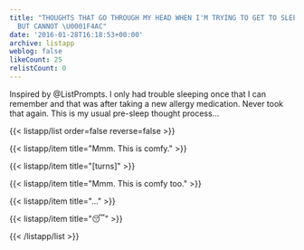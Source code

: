 ```yaml
---
title: "THOUGHTS THAT GO THROUGH MY HEAD WHEN I'M TRYING TO GET TO SLEEP AT NIGHT
  BUT CANNOT \U0001F4AC"
date: '2016-01-28T16:18:53+00:00'
archive: listapp
weblog: false
likeCount: 25
relistCount: 0
---
```


Inspired by @ListPrompts. I only had trouble sleeping once that I can remember and that was after taking a new allergy medication. Never took that again. This is my usual pre-sleep thought process...

<!--more-->

{{< listapp/list order=false reverse=false >}}

   {{< listapp/item title="Mmm. This is comfy." >}}

   {{< listapp/item title="[turns]" >}}

   {{< listapp/item title="Mmm. This is comfy too." >}}

   {{< listapp/item title="..." >}}

   {{< listapp/item title="😴" >}}

{{< /listapp/list >}}
